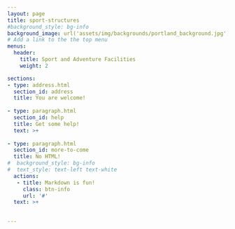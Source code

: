 ```yaml
---
layout: page
title: sport-structures
#background_style: bg-info
background_image: url('assets/img/backgrounds/portland_background.jpg')
# Add a link to the the top menu
menus:
  header:
    title: Sport and Adventure Facilities
    weight: 2

sections:
- type: address.html
  section_id: address
  title: You are welcome!
 
- type: paragraph.html
  section_id: help
  title: Get some help!
  text: >+
  
- type: paragraph.html
  section_id: more-to-come
  title: No HTML!
#  background_style: bg-info
#  text_style: text-left text-white
  actions:
   - title: Markdown is fun!
     class: btn-info
     url: '#'
  text: >+
 

---
```

